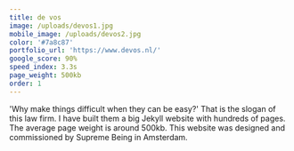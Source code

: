 ```yaml
---
title: de vos
image: /uploads/devos1.jpg
mobile_image: /uploads/devos2.jpg
color: '#7a8c87'
portfolio_url: 'https://www.devos.nl/'
google_score: 90%
speed_index: 3.3s
page_weight: 500kb
order: 1
---
```


'Why make things difficult when they can be easy?' That is the slogan of this law firm. I have built them a big Jekyll website with hundreds of pages. The average page weight is around 500kb. This website was designed and commissioned by Supreme Being in Amsterdam.
